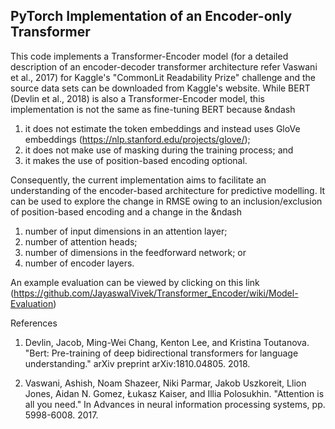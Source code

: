 ## PyTorch Implementation of an Encoder-only Transformer

This code implements a Transformer-Encoder model (for a detailed description of an encoder-decoder transformer architecture refer Vaswani et al., 2017) for Kaggle's "CommonLit Readability Prize" challenge and the source data sets can be downloaded from Kaggle's website. While BERT (Devlin et al., 2018) is also a Transformer-Encoder model, this implementation is not the same as fine-tuning BERT because &ndash
1. it does not estimate the token embeddings and instead uses GloVe embeddings (https://nlp.stanford.edu/projects/glove/);
2. it does not make use of masking during the training process; and
3. it makes the use of position-based encoding optional.

Consequently, the current implementation aims to facilitate an understanding of the encoder-based architecture for predictive modelling. It can be used to explore the change in RMSE owing to an inclusion/exclusion of position-based encoding and a change in the &ndash 
1. number of input dimensions in an attention layer;
2. number of attention heads;
3. number of dimensions in the feedforward network; or
4. number of encoder layers. 

An example evaluation can be viewed by clicking on this link (https://github.com/JayaswalVivek/Transformer_Encoder/wiki/Model-Evaluation)

References
1. Devlin, Jacob, Ming-Wei Chang, Kenton Lee, and Kristina Toutanova. "Bert: Pre-training of deep bidirectional transformers for language understanding." arXiv preprint arXiv:1810.04805. 2018.

2. Vaswani, Ashish, Noam Shazeer, Niki Parmar, Jakob Uszkoreit, Llion Jones, Aidan N. Gomez, Łukasz Kaiser, and Illia Polosukhin. "Attention is all you need." In Advances in neural information processing systems, pp. 5998-6008. 2017.
